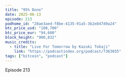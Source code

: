 ```yaml
---
title: "95% Done"
date: 2025-06-13
episode: 213
podhome_id: "28ae3aed-f8be-4135-91a5-3b2e847d9a24"
btc_price_usd: "108,700"
btc_price_eur: "94,600"
block_height: "900,832"
music_credits:
  - title: "Live For Tomorrow by Kazuki Tokaji"
    link: "https://podcastindex.org/podcast/7363035"
tags: ["bitcoin", "podcast"]
---
```


Episode 213
